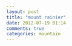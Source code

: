```yaml
---
layout: post
title: "mount rainier"
date: 2012-07-19 01:14
comments: true
categories: mountain
---
```

